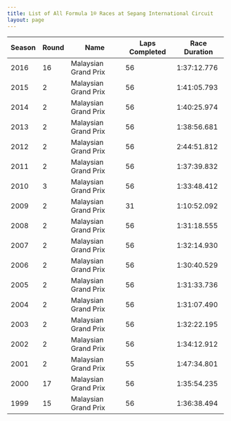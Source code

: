 ```yaml
---
title: List of All Formula 1® Races at Sepang International Circuit
layout: page
---
```



| Season | Round | Name | Laps Completed | Race Duration |
|--|--|--|--|--|
| 2016 | 16 | Malaysian Grand Prix | 56 | 1:37:12.776 |
| 2015 | 2 | Malaysian Grand Prix | 56 | 1:41:05.793 |
| 2014 | 2 | Malaysian Grand Prix | 56 | 1:40:25.974 |
| 2013 | 2 | Malaysian Grand Prix | 56 | 1:38:56.681 |
| 2012 | 2 | Malaysian Grand Prix | 56 | 2:44:51.812 |
| 2011 | 2 | Malaysian Grand Prix | 56 | 1:37:39.832 |
| 2010 | 3 | Malaysian Grand Prix | 56 | 1:33:48.412 |
| 2009 | 2 | Malaysian Grand Prix | 31 | 1:10:52.092 |
| 2008 | 2 | Malaysian Grand Prix | 56 | 1:31:18.555 |
| 2007 | 2 | Malaysian Grand Prix | 56 | 1:32:14.930 |
| 2006 | 2 | Malaysian Grand Prix | 56 | 1:30:40.529 |
| 2005 | 2 | Malaysian Grand Prix | 56 | 1:31:33.736 |
| 2004 | 2 | Malaysian Grand Prix | 56 | 1:31:07.490 |
| 2003 | 2 | Malaysian Grand Prix | 56 | 1:32:22.195 |
| 2002 | 2 | Malaysian Grand Prix | 56 | 1:34:12.912 |
| 2001 | 2 | Malaysian Grand Prix | 55 | 1:47:34.801 |
| 2000 | 17 | Malaysian Grand Prix | 56 | 1:35:54.235 |
| 1999 | 15 | Malaysian Grand Prix | 56 | 1:36:38.494 |


